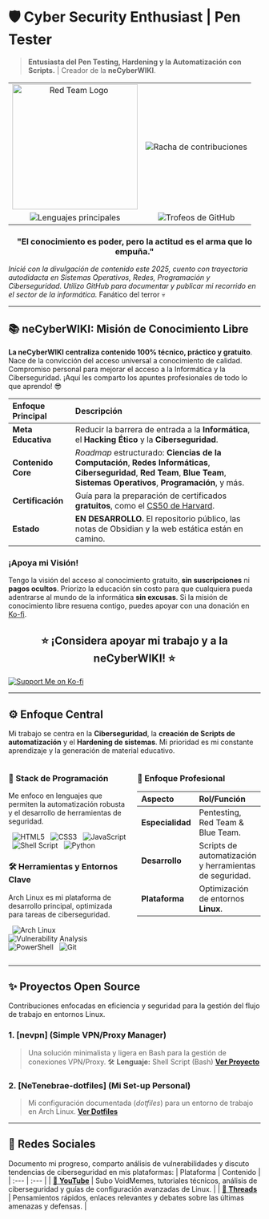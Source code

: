 # 🛡️ Cyber Security Enthusiast | Pen Tester
> **Entusiasta del Pen Testing, Hardening y la Automatización con Scripts.** | Creador de la **neCyberWIKI**.

<table align="center">
  <tr>
    <td align="center">
      <img src="https://i.postimg.cc/ZYMwtCnF/Untitled.jpg" alt="Red Team Logo" width="250" />
    </td>
    <td align="center">
      <img src="https://github-readme-stats.vercel.app/api?username=NeTenebraes&theme=dracula&show_icons=true&hide_border=false&count_private=true" alt="Racha de contribuciones" />
    </td>
  </tr>
  <tr>
    <td align="center">
      <img src="https://github-readme-stats.vercel.app/api/top-langs/?username=NeTenebraes&theme=dracula&show_icons=true&hide_border=false&layout=compact" alt="Lenguajes principales" />
    </td>
    <td align="center">
      <img src="https://github-profile-trophy.vercel.app/?username=Netenebraes&theme=onedark&no-frame=true&bg_color=1F222E" alt="Trofeos de GitHub" />
    </td>
  </tr>
</table>


<h3 align="center">"El conocimiento es poder, pero la actitud es el arma que lo empuña."</h3>

*Inicié con la divulgación de contenido este 2025, cuento con trayectoria autodidacta en Sistemas Operativos, Redes, Programación y Ciberseguridad. Utilizo GitHub para documentar y publicar mi recorrido en el sector de la informática.*
Fanático del terror 💀

---

## 📚 neCyberWIKI: Misión de Conocimiento Libre

**La neCyberWIKI centraliza contenido 100% técnico, práctico y gratuito**. Nace de la convicción del acceso universal a conocimiento de calidad.
Compromiso personal para mejorar el acceso a la Informática y la Ciberseguridad. ¡Aquí les comparto los apuntes profesionales de todo lo que aprendo! 😎

| Enfoque Principal | Descripción |
| :--- | :--- |
| **Meta Educativa** | Reducir la barrera de entrada a la **Informática**, el **Hacking Ético** y la **Ciberseguridad**. |
| **Contenido Core** | *Roadmap* estructurado: **Ciencias de la Computación**, **Redes Informáticas**, **Ciberseguridad**, **Red Team**, **Blue Team**, **Sistemas Operativos**, **Programación**, y más. |
| **Certificación** | Guía para la preparación de certificados **gratuitos**, como el [CS50 de Harvard](https://pll.harvard.edu/course/cs50-introduction-computer-science). |
| **Estado** | **EN DESARROLLO.** El repositorio público, las notas de Obsidian y la web estática están en camino. |

### ¡Apoya mi Visión!

Tengo la visión del acceso al conocimiento gratuito, **sin suscripciones** ni **pagos ocultos**. Priorizo la educación sin costo para que cualquiera pueda adentrarse al mundo de la informática **sin excusas**.
Si la misión de conocimiento libre resuena contigo, puedes apoyar con una donación en [Ko-fi](https://ko-fi.com/G2G15D68T).

 <h2 align="center">⭐ ¡Considera apoyar mi trabajo y a la neCyberWIKI! ⭐</h2>
 
[![Support Me on Ko-fi](https://cdn.prod.website-files.com/5c14e387dab576fe667689cf/670f5a02fcf48af59c591185_support_me_on_kofi_dark.png)](https://ko-fi.com/G2G15D68T)

---

## ⚙️ Enfoque Central

Mi trabajo se centra en la **Ciberseguridad**, la **creación de Scripts de automatización** y el **Hardening de sistemas**. Mi prioridad es mi constante aprendizaje y la generación de material educativo.

<div style="display: flex; justify-content: space-between; align-items: flex-start;">

<div style="width: 50%;">

### 💾 Stack de Programación

Me enfoco en lenguajes que permiten la automatización robusta y el desarrollo de herramientas de seguridad.

<p>
  <img src="https://img.shields.io/badge/HTML5-E34F26?style=for-the-badge&logo=html5&logoColor=white" alt="HTML5" />
  <img src="https://img.shields.io/badge/CSS3-1572B6?style=for-the-badge&logo=css3&logoColor=white" alt="CSS3" />
  <img src="https://img.shields.io/badge/JavaScript-F7DF1E?style=for-the-badge&logo=javascript&logoColor=black" alt="JavaScript" />
  <img src="https://img.shields.io/badge/Shell%20Script-121011?style=for-the-badge&logo=gnu-bash&logoColor=white" alt="Shell Script" />
  <img src="https://img.shields.io/badge/Python-3776AB?style=for-the-badge&logo=python&logoColor=white" alt="Python" />
</p>

### 🛠️ Herramientas y Entornos Clave

Arch Linux es mi plataforma de desarrollo principal, optimizada para tareas de ciberseguridad.

<p>
  <img src="https://img.shields.io/badge/Arch_Linux-1793D1?style=for-the-badge&logo=arch-linux&logoColor=white" alt="Arch Linux" />
  <img src="https://img.shields.io/badge/Vulnerability%20Analysis-9A2500?style=for-the-badge&logo=wireshark&logoColor=white" alt="Vulnerability Analysis" />
  <img src="https://img.shields.io/badge/PowerShell-5391FE?style=for-the-badge&logo=powershell&logoColor=white" alt="PowerShell" />
  <img src="https://img.shields.io/badge/Git-F05032?style=for-the-badge&logo=git&logoColor=white" alt="Git" />
</p>

</div>
<div style="width: 50%; padding-left: 20px;">

### 🎯 Enfoque Profesional

| Aspecto | Rol/Función |
| :--- | :--- |
| **Especialidad** | Pentesting, Red Team & Blue Team. |
| **Desarrollo** | Scripts de automatización y herramientas de seguridad. |
| **Plataforma** | Optimización de entornos **Linux**. |

</div>
</div>

---

## ✨ Proyectos Open Source

Contribuciones enfocadas en eficiencia y seguridad para la gestión del flujo de trabajo en entornos Linux.
### 1. [nevpn] (Simple VPN/Proxy Manager)
> Una solución minimalista y ligera en Bash para la gestión de conexiones VPN/Proxy.
> 🛠️ **Lenguaje:** Shell Script (Bash)
> [**Ver Proyecto**](https://github.com/Netenebraes/nevpn)

### 2. [NeTenebrae-dotfiles] (Mi Set-up Personal)
> Mi configuración documentada (*dotfiles*) para un entorno de trabajo en Arch Linux. 
> [**Ver Dotfiles**](https://github.com/Netenebraes/NeTenebrae-dotfiles)

---

## 🔗 Redes Sociales

Documento mi progreso, comparto análisis de vulnerabilidades y discuto tendencias de ciberseguridad en mis plataformas:
| Plataforma | Contenido |
| :--- | :--- |
| [🎥 **YouTube**](https://www.youtube.com/@NeTenebrae) | Subo VoidMemes, tutoriales técnicos, análisis de ciberseguridad y guías de configuración avanzadas de Linux. |
| [💬 **Threads**](https://www.threads.com/@netenebrae) | Pensamientos rápidos, enlaces relevantes y debates sobre las últimas amenazas y defensas. |
